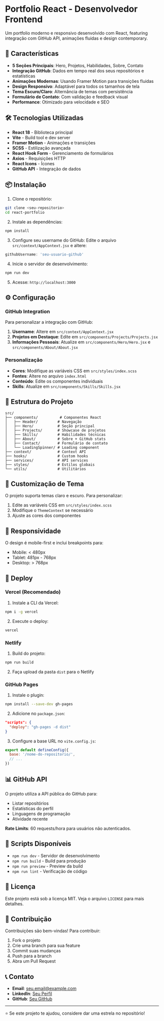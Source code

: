 # Portfolio React - Desenvolvedor Frontend

Um portfolio moderno e responsivo desenvolvido com React, featuring integração com GitHub API, animações fluidas e design contemporary.

## 🚀 Características

- **5 Seções Principais**: Hero, Projetos, Habilidades, Sobre, Contato
- **Integração GitHub**: Dados em tempo real dos seus repositórios e estatísticas
- **Animações Modernas**: Usando Framer Motion para transições fluidas
- **Design Responsivo**: Adaptável para todos os tamanhos de tela
- **Tema Escuro/Claro**: Alternância de temas com persistência
- **Formulário de Contato**: Com validação e feedback visual
- **Performance**: Otimizado para velocidade e SEO

## 🛠️ Tecnologias Utilizadas

- **React 18** - Biblioteca principal
- **Vite** - Build tool e dev server
- **Framer Motion** - Animações e transições
- **SCSS** - Estilização avançada
- **React Hook Form** - Gerenciamento de formulários
- **Axios** - Requisições HTTP
- **React Icons** - Ícones
- **GitHub API** - Integração de dados

## 📦 Instalação

1. Clone o repositório:
```bash
git clone <seu-repositorio>
cd react-portfolio
```

2. Instale as dependências:
```bash
npm install
```

3. Configure seu username do GitHub:
Edite o arquivo `src/context/AppContext.jsx` e altere:
```jsx
githubUsername: 'seu-usuario-github'
```

4. Inicie o servidor de desenvolvimento:
```bash
npm run dev
```

5. Acesse: `http://localhost:3000`

## ⚙️ Configuração

### GitHub Integration

Para personalizar a integração com GitHub:

1. **Username**: Altere em `src/context/AppContext.jsx`
2. **Projetos em Destaque**: Edite em `src/components/Projects/Projects.jsx`
3. **Informações Pessoais**: Atualize em `src/components/Hero/Hero.jsx` e `src/components/About/About.jsx`

### Personalização

- **Cores**: Modifique as variáveis CSS em `src/styles/index.scss`
- **Fontes**: Altere no arquivo `index.html`
- **Conteúdo**: Edite os componentes individuais
- **Skills**: Atualize em `src/components/Skills/Skills.jsx`

## 📁 Estrutura do Projeto

```
src/
├── components/          # Componentes React
│   ├── Header/         # Navegação
│   ├── Hero/           # Seção principal
│   ├── Projects/       # Showcase de projetos
│   ├── Skills/         # Habilidades técnicas
│   ├── About/          # Sobre + GitHub stats
│   ├── Contact/        # Formulário de contato
│   └── LoadingSpinner/ # Loading component
├── context/            # Context API
├── hooks/              # Custom hooks
├── services/           # API services
├── styles/             # Estilos globais
└── utils/              # Utilitários
```

## 🎨 Customização de Tema

O projeto suporta temas claro e escuro. Para personalizar:

1. Edite as variáveis CSS em `src/styles/index.scss`
2. Modifique o `ThemeContext` se necessário
3. Ajuste as cores dos componentes

## 📱 Responsividade

O design é mobile-first e inclui breakpoints para:
- Mobile: < 480px
- Tablet: 481px - 768px
- Desktop: > 768px

## 🚀 Deploy

### Vercel (Recomendado)

1. Instale a CLI da Vercel:
```bash
npm i -g vercel
```

2. Execute o deploy:
```bash
vercel
```

### Netlify

1. Build do projeto:
```bash
npm run build
```

2. Faça upload da pasta `dist` para o Netlify

### GitHub Pages

1. Instale o plugin:
```bash
npm install --save-dev gh-pages
```

2. Adicione no `package.json`:
```json
"scripts": {
  "deploy": "gh-pages -d dist"
}
```

3. Configure a base URL no `vite.config.js`:
```js
export default defineConfig({
  base: '/nome-do-repositorio/',
  // ...
})
```

## 📊 GitHub API

O projeto utiliza a API pública do GitHub para:
- Listar repositórios
- Estatísticas do perfil
- Linguagens de programação
- Atividade recente

**Rate Limits**: 60 requests/hora para usuários não autenticados.

## 🔧 Scripts Disponíveis

- `npm run dev` - Servidor de desenvolvimento
- `npm run build` - Build para produção
- `npm run preview` - Preview da build
- `npm run lint` - Verificação de código

## 📝 Licença

Este projeto está sob a licença MIT. Veja o arquivo `LICENSE` para mais detalhes.

## 🤝 Contribuição

Contribuições são bem-vindas! Para contribuir:

1. Fork o projeto
2. Crie uma branch para sua feature
3. Commit suas mudanças
4. Push para a branch
5. Abra um Pull Request

## 📞 Contato

- **Email**: seu.email@example.com
- **LinkedIn**: [Seu Perfil](https://linkedin.com/in/seu-perfil)
- **GitHub**: [Seu GitHub](https://github.com/seu-usuario)

---

⭐ Se este projeto te ajudou, considere dar uma estrela no repositório!